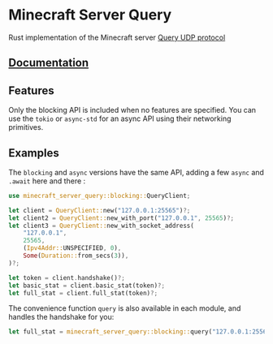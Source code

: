 # Minecraft Server Query

Rust implementation of the Minecraft server [Query UDP protocol](https://wiki.vg/Query)

## [Documentation](https://aldantanneo.github.io/minecraft_server_query)

## Features

Only the blocking API is included when no features are specified. You can use the `tokio` 
or `async-std` for an async API using their networking primitives.

## Examples

The `blocking` and `async` versions have the same API, adding a few `async` and 
`.await` here and there :

```rust
use minecraft_server_query::blocking::QueryClient;

let client = QueryClient::new("127.0.0.1:25565")?;
let client2 = QueryClient::new_with_port("127.0.0.1", 25565)?;
let client3 = QueryClient::new_with_socket_address(
    "127.0.0.1",
    25565,
    (Ipv4Addr::UNSPECIFIED, 0),
    Some(Duration::from_secs(3)),
)?;

let token = client.handshake()?;
let basic_stat = client.basic_stat(token)?;
let full_stat = client.full_stat(token)?;
```

The convenience function `query` is also available in each module,
and handles the handshake for you:

```rust
let full_stat = minecraft_server_query::blocking::query("127.0.0.1:25565")?;
```
